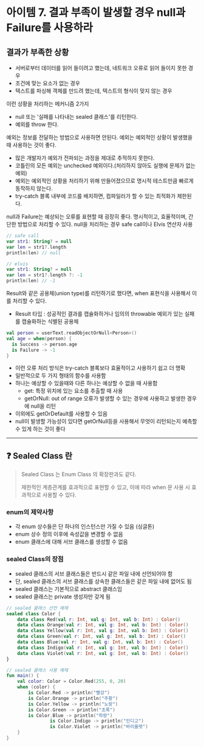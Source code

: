 # 아이템 7. 결과 부족이 발생할 경우 null과 Failure를 사용하라

## 결과가 부족한 상황
- 서버로부터 데이터를 읽어 들이려고 했는데, 네트워크 오류로 읽어 들이지 못한 경우
- 조건에 맞는 요소가 없는 경우
- 텍스트를 파싱해 객체를 만드려 했는데, 텍스트의 형식이 맞지 않는 경우

이런 상황을 처리하는 메커니즘 2가지
- null 또는 '실패를 나타내는 sealed 클래스'를 리턴한다.
- 예외를 throw 한다.

예외는 정보를 전달하는 방법으로 사용하면 안된다.
예외는 예외적인 상황이 발생했을 때 사용하는 것이 좋다.
- 많은 개발자가 예외가 전파되는 과정을 제대로 추적하지 못한다.
- 코틀린의 모든 예외는 unchecked 예외이다.(처리하지 않아도 실행에 문제가 없는 예외)
- 예외는 예외적인 상황을 처리하기 위해 만들어졌으므로 명시적 테스트만큼 빠르게 동작하지 않는다.
- try-catch 블록 내부에 코드를 배치하면, 컴파일러가 할 수 있는 최적화가 제한된다.

null과 Failure는 예상되는 오류를 표현할 때 굉장히 좋다.
명시적이고, 효율적이며, 간단한 방법으로 처리할 수 있다.
null을 처리하는 경우 safe call이나 Elvis 연산자 사용

```kotlin
// safe call
var str1: String? = null
var len = str1?.length
println(len) // null

// elvis
var str1: String? = null
var len = str1?.length ?: -1
println(len) // -1
```

Result와 같은 공용체(union type)를 리턴하기로 했다면, when 표현식을 사용해서 이를 처리할 수 있다.
- Result 타입 : 성공적인 결과를 캡슐화하거나 임의의 throwable 예외가 있는 실패를 캡슐화하는 식별된 공용체
```kotlin
val person = userText.readObjectOrNull<Person>()
val age = when(person) {
  is Success -> person.age
  is Failure -> -1
}
```
- 이런 오류 처리 방식은 try-catch 블록보다 효율적이고 사용하기 쉽고 더 명확
- 일반적으로 두 가지 형태의 함수를 사용함
- 하나는 예상할 수 있을때와 다른 하나는 예상할 수 없을 때 사용함
  - get: 특정 위치에 있는 요소를 추출할 때 사용
  - getOrNull: out of range 오류가 발생할 수 있는 경우에 사용하고 발생한 경우에 null을 리턴
- 이외에도 getOrDefault를 사용할 수 있음
- null이 발생할 가능성이 있다면 getOrNull등을 사용해서 무엇이 리턴되는지 예측할 수 있게 하는 것이 좋다

---
## ❓ Sealed Class 란
> Sealed Class 는 Enum Class 의 확장판과도 같다.
>
> 제한적인 계층관계를 효과적으로 표현할 수 있고, 이에 따라 when 문 사용 시 효과적으로 사용할 수 있다.

### enum의 제약사항
- 각 enum 상수들은 단 하나의 인스턴스만 가질 수 있음 (싱글톤)
- enum 상수 정의 이후에 속성값을 변경할 수 없음
- enum 클래스에 대해 서브 클래스를 생성할 수 없음

### sealed Class의 장점
- sealed 클래스의 서브 클래스들은 반드시 같은 파일 내에 선언되어야 함
- 단, sealed 클래스의 서브 클래스를 상속한 클래스들은 같은 파일 내에 없어도 됨
- sealed 클래스는 기본적으로 abstract 클래스임
- sealed 클래스는 private 생성자만 갖게 됨

```kotlin
// sealed 클래스 선언 예제
sealed class Color {
    data class Red(val r: Int, val g: Int, val b: Int) : Color()
    data class Orange(val r: Int, val g: Int, val b: Int) : Color()
    data class Yellow(val r: Int, val g: Int, val b: Int) : Color()
    data class Green(val r: Int, val g: Int, val b: Int) : Color()
    data class Blue(val r: Int, val g: Int, val b: Int) : Color()
    data class Indigo(val r: Int, val g: Int, val b: Int) : Color()
    data class Violet(val r: Int, val g: Int, val b: Int) : Color()
}
```
```kotlin
// sealed 클래스 사용 예제
fun main() {
    val color: Color = Color.Red(255, 0, 20)
    when (color) {
        is Color.Red -> println("빨강")
        is Color.Orange -> println("주황")
        is Color.Yellow -> println("노랑")
        is Color.Green -> println("초록")
        is Color.Blue -> println("파랑")
				is Color.Indigo -> println("인디고")
				is Color.Violet -> println("바이올렛")
    }
}
```
